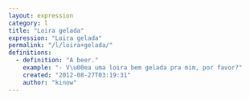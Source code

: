 ```yaml
---
layout: expression
category: l
title: "Loira gelada"
expression: "Loira gelada"
permalink: "/l/loira+gelada/"
definitions:
  - definition: "A beer."
    example: "- V\u00ea uma loira bem gelada pra mim, por favor?"
    created: "2012-08-27T03:19:31"
    author: "kinow"
---
```

